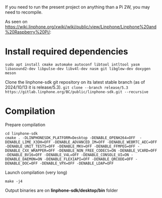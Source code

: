 If you need to run the present project on anything than a Pi 2W, you may need to recompile.

As seen on https://wiki.linphone.org/xwiki/wiki/public/view/Linphone/Linphone%20and%20Raspberry%20Pi/:

# Install required dependencies
`sudo apt install cmake automake autoconf libtool intltool yasm libasound2-dev libpulse-dev libv4l-dev nasm git libglew-dev doxygen meson`  

Clone the linphone-sdk git repository on its latest stable branch (as of 2024/10/13 it is release/5.3).
`git clone --branch release/5.3 https://gitlab.linphone.org/BC/public/linphone-sdk.git --recursive`

# Compilation
Prepare compilation
```
cd linphone-sdk
cmake . -DLINPHONESDK_PLATFORM=Desktop -DENABLE_OPENH264=OFF  -DENABLE_LIME_X3DH=OFF -DENABLE_ADVANCED_IM=OFF -DENABLE_WEBRTC_AEC=OFF -DENABLE_UNIT_TESTS=OFF -DENABLE_MKV=OFF -DENABLE_FFMPEG=OFF -DENABLE_CXX_WRAPPER=OFF -DENABLE_NON_FREE_CODECS=ON -DENABLE_VCARD=OFF -DENABLE_BV16=OFF -DENABLE_V4L=OFF -DENABLE_CONSOLE_UI=ON -DENABLE_DAEMON=ON -DENABLE_FLEXIAPI=OFF -DENABLE_QRCODE=OFF -DENABLE_DOC=OFF -DENABLE_VPX=OFF -DENABLE_LDAP=OFF
```

Launch compilation (very long)

`make -j4`

Output binaries are on **linphone-sdk/desktop/bin** folder
